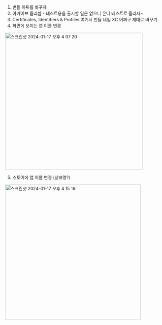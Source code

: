 
1. 번들 아뒤를 바꾸자
2. 아카이브 올리셈 - 테스트용을 출시할 일은 없으니 온니 테스트로 올리자~
3. Certificates, Identifiers & Profiles 여기서 번들 네임 XC 어쩌구 제대로 바꾸기
4. 화면에 보이는 앱 이름 변경
<img width="446" alt="스크린샷 2024-01-17 오후 4 07 20" src="https://github.com/hyosunglee/swift/assets/24516775/44f14f91-4bcf-4a5f-af90-99456bf2e1ac">

5. 스토어에 앱 이름 변경 (상표명?)

<img width="440" alt="스크린샷 2024-01-17 오후 4 15 16" src="https://github.com/hyosunglee/swift/assets/24516775/6a5df106-4614-4c63-8a60-fe30fe3ba203">



